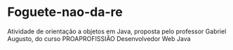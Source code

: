 # Foguete-nao-da-re
Atividade de orientação a objetos em Java, proposta pelo professor Gabriel Augusto, do curso PROAPROFISSIÃO Desenvolvedor Web Java
